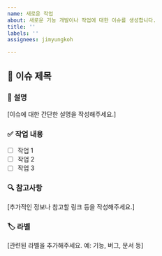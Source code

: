 ```yaml
---
name: 새로운 작업
about: 새로운 기능 개발이나 작업에 대한 이슈를 생성합니다.
title: ''
labels: ''
assignees: jimyungkoh

---
```


## 📌 이슈 제목

### 📝 설명
[이슈에 대한 간단한 설명을 작성해주세요.]

### ✅ 작업 내용
- [ ] 작업 1
- [ ] 작업 2
- [ ] 작업 3

### 🔍 참고사항
[추가적인 정보나 참고할 링크 등을 작성해주세요.]

### 🏷 라벨
[관련된 라벨을 추가해주세요. 예: 기능, 버그, 문서 등]
